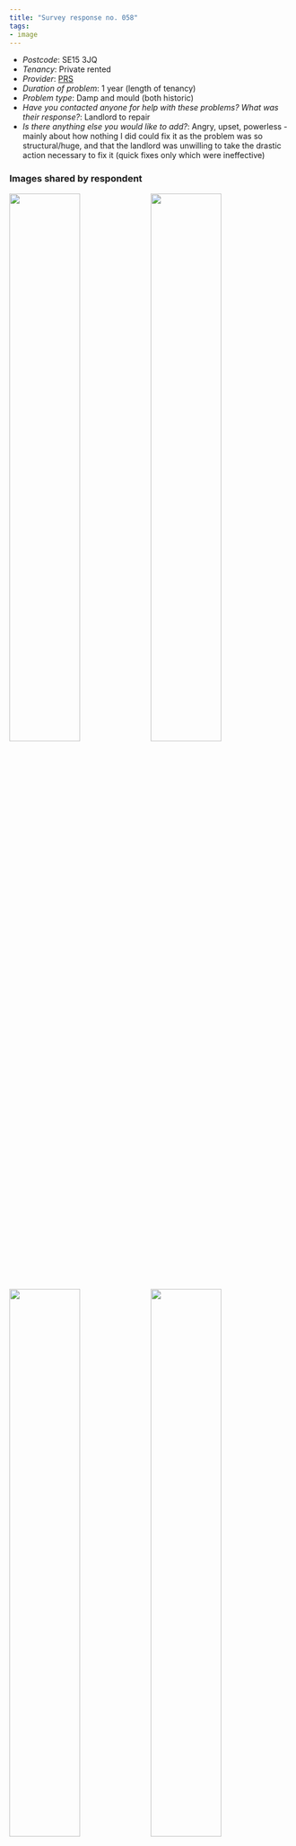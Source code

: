 ```yaml
---
title: "Survey response no. 058"
tags: 
- image
---
```


- *Postcode*: SE15 3JQ  
- *Tenancy*: Private rented  
- *Provider*: [PRS](providers/PRS)
- *Duration of problem*: 1 year (length of tenancy)  
- *Problem type*: Damp and mould (both historic)  
- *Have you contacted anyone for help with these problems? What was their response?*: Landlord to repair       
- *Is there anything else you would like to add?*: Angry, upset, powerless - mainly about how nothing I did could fix it as the problem was so structural/huge, and that the landlord was unwilling to take the drastic action necessary to fix it (quick fixes only which were ineffective)

### Images shared by respondent

<img src="https://elaraks.github.io/dampcapital/sr058-9.jpeg" width="50%"/><img src="https://elaraks.github.io/dampcapital/sr058-13.jpeg" width="50%"/>
<img src="https://elaraks.github.io/dampcapital/sr058-2.jpeg" width="50%"/><img src="https://elaraks.github.io/dampcapital/sr058-3.jpeg" width="50%"/>
<img src="https://elaraks.github.io/dampcapital/sr058-4.jpeg" width="50%"/><img src="https://elaraks.github.io/dampcapital/sr058-5.jpeg" width="50%"/>
<img src="https://elaraks.github.io/dampcapital/sr058-6.jpeg" width="50%"/><img src="https://elaraks.github.io/dampcapital/sr058-7.jpeg" width="50%"/>
<img src="https://elaraks.github.io/dampcapital/sr058-8.jpeg" width="50%"/><img src="https://elaraks.github.io/dampcapital/sr058-10.jpeg" width="50%"/>
<img src="https://elaraks.github.io/dampcapital/sr058-11.jpeg" width="50%"/><img src="https://elaraks.github.io/dampcapital/sr058-12.jpeg" width="50%"/>
<img src="https://elaraks.github.io/dampcapital/sr058-14.jpeg" width="50%"/><img src="https://elaraks.github.io/dampcapital/sr058-15.jpeg" width="50%"/>
<img src="https://elaraks.github.io/dampcapital/sr058-1.jpeg"/>



